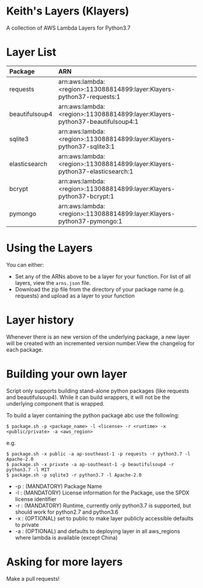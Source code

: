 # Keith's Layers (Klayers)

A collection of AWS Lambda Layers for Python3.7

# Layer List

| Package        | ARN                                                                          |          
| :------------- |:---------------------------------------------------------------------------  |
| requests       | arn:aws:lambda:\<region>:113088814899:layer:Klayers-python37-requests:1       |
| beautifulsoup4 | arn:aws:lambda:\<region>:113088814899:layer:Klayers-python37-beautifulsoup4:1 |
| sqlite3        | arn:aws:lambda:\<region>:113088814899:layer:Klayers-python37-sqlite3:1        |      
| elasticsearch  | arn:aws:lambda:\<region>:113088814899:layer:Klayers-python37-elasticsearch:1  |
| bcrypt         | arn:aws:lambda:\<region>:113088814899:layer:Klayers-python37-bcrypt:1         |
| pymongo        | arn:aws:lambda:\<region>:113088814899:layer:Klayers-python37-pymongo:1        |

# Using the Layers

You can either:
* Set any of the ARNs above to be a layer for your function. For list of all layers, view the `arns.json` file.
* Download the zip file from the directory of your package name (e.g. requests) and upload as a layer to your function

# Layer history

Whenever there is an new version of the underlying package, a new layer will be created with an incremented version number.View the changelog for each package.

# Building your own layer

Script only supports building stand-alone python packages (like requests and beautifulsoup4). While it can build wrappers, it will not be the underlying component that is wrapped.

To build a layer containing the python package abc use the following:

    $ package.sh -p <package_name> -l <license> -r <runtime> -x <public/private> -a <aws_region>

e.g.

    $ package.sh -x public -a ap-southeast-1 -p requests -r python3.7 -l Apache-2.0
    $ package.sh -x private -a ap-southeast-1 -p beautifulsoup4 -r python3.7 -l MIT
    $ package.sh -p sqlite3 -r python3.7 -l Apache-2.0

* -p : (MANDATORY) Package Name
* -l : (MANDATORY) License information for the Package, use the SPDX license identifier
* -r : (MANDATORY) Runtime, currently only python3.7 is supported, but should work for python2.7 and python3.6
* -x : (OPTIONAL) set to public to make layer publicly accessible defaults to private
* -a : (OPTIONAL) and defaults to deploying layer in all aws_regions where lambda is available (except China)

# Asking for more layers

Make a pull requests!